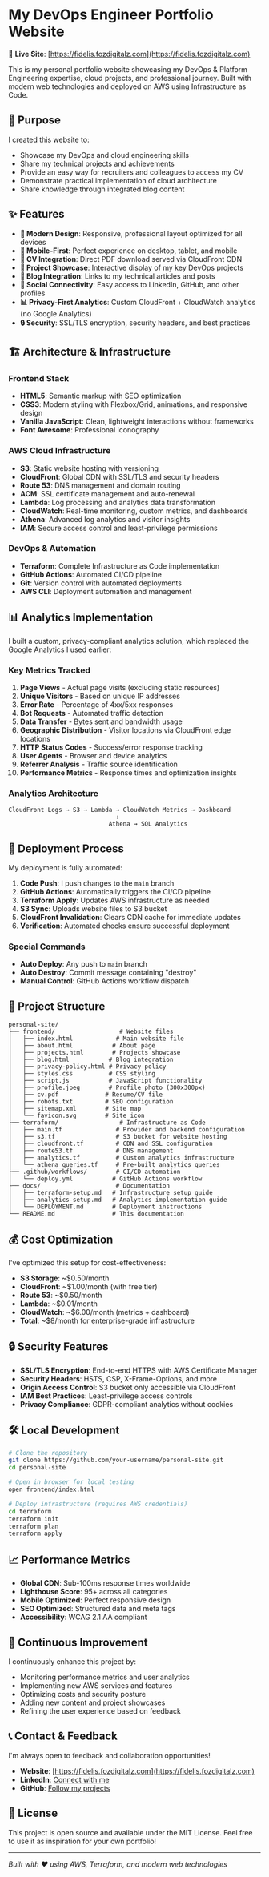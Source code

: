 # My DevOps Engineer Portfolio Website

🚀 **Live Site**: [https://fidelis.fozdigitalz.com](https://fidelis.fozdigitalz.com)

This is my personal portfolio website showcasing my DevOps & Platform Engineering expertise, cloud projects, and professional journey. Built with modern web technologies and deployed on AWS using Infrastructure as Code.

## 🎯 Purpose

I created this website to:
- Showcase my DevOps and cloud engineering skills
- Share my technical projects and achievements
- Provide an easy way for recruiters and colleagues to access my CV
- Demonstrate practical implementation of cloud architecture
- Share knowledge through integrated blog content

## ✨ Features

- **🎨 Modern Design**: Responsive, professional layout optimized for all devices
- **📱 Mobile-First**: Perfect experience on desktop, tablet, and mobile
- **📄 CV Integration**: Direct PDF download served via CloudFront CDN
- **🚀 Project Showcase**: Interactive display of my key DevOps projects
- **📝 Blog Integration**: Links to my technical articles and posts
- **🔗 Social Connectivity**: Easy access to LinkedIn, GitHub, and other profiles
- **📊 Privacy-First Analytics**: Custom CloudFront + CloudWatch analytics (no Google Analytics)
- **🔒 Security**: SSL/TLS encryption, security headers, and best practices

## 🏗️ Architecture & Infrastructure

### Frontend Stack
- **HTML5**: Semantic markup with SEO optimization
- **CSS3**: Modern styling with Flexbox/Grid, animations, and responsive design
- **Vanilla JavaScript**: Clean, lightweight interactions without frameworks
- **Font Awesome**: Professional iconography

### AWS Cloud Infrastructure
- **S3**: Static website hosting with versioning
- **CloudFront**: Global CDN with SSL/TLS and security headers
- **Route 53**: DNS management and domain routing
- **ACM**: SSL certificate management and auto-renewal
- **Lambda**: Log processing and analytics data transformation
- **CloudWatch**: Real-time monitoring, custom metrics, and dashboards
- **Athena**: Advanced log analytics and visitor insights
- **IAM**: Secure access control and least-privilege permissions

### DevOps & Automation
- **Terraform**: Complete Infrastructure as Code implementation
- **GitHub Actions**: Automated CI/CD pipeline
- **Git**: Version control with automated deployments
- **AWS CLI**: Deployment automation and management

## 📊 Analytics Implementation

I built a custom, privacy-compliant analytics solution, which replaced the Google Analytics I used earlier:

### Key Metrics Tracked
1. **Page Views** - Actual page visits (excluding static resources)
2. **Unique Visitors** - Based on unique IP addresses
3. **Error Rate** - Percentage of 4xx/5xx responses
4. **Bot Requests** - Automated traffic detection
5. **Data Transfer** - Bytes sent and bandwidth usage
6. **Geographic Distribution** - Visitor locations via CloudFront edge locations
7. **HTTP Status Codes** - Success/error response tracking
8. **User Agents** - Browser and device analytics
9. **Referrer Analysis** - Traffic source identification
10. **Performance Metrics** - Response times and optimization insights

### Analytics Architecture
```
CloudFront Logs → S3 → Lambda → CloudWatch Metrics → Dashboard
                              ↓
                            Athena → SQL Analytics
```

## 🚀 Deployment Process

My deployment is fully automated:

1. **Code Push**: I push changes to the `main` branch
2. **GitHub Actions**: Automatically triggers the CI/CD pipeline
3. **Terraform Apply**: Updates AWS infrastructure as needed
4. **S3 Sync**: Uploads website files to S3 bucket
5. **CloudFront Invalidation**: Clears CDN cache for immediate updates
6. **Verification**: Automated checks ensure successful deployment

### Special Commands
- **Auto Deploy**: Any push to `main` branch
- **Auto Destroy**: Commit message containing "destroy" 
- **Manual Control**: GitHub Actions workflow dispatch

## 📁 Project Structure

```
personal-site/
├── frontend/                  # Website files
│   ├── index.html            # Main website file
│   ├── about.html           # About page
│   ├── projects.html        # Projects showcase
│   ├── blog.html           # Blog integration
│   ├── privacy-policy.html # Privacy policy
│   ├── styles.css          # CSS styling
│   ├── script.js           # JavaScript functionality
│   ├── profile.jpeg        # Profile photo (300x300px)
│   ├── cv.pdf             # Resume/CV file
│   ├── robots.txt         # SEO configuration
│   ├── sitemap.xml        # Site map
│   └── favicon.svg        # Site icon
├── terraform/                 # Infrastructure as Code
│   ├── main.tf               # Provider and backend configuration
│   ├── s3.tf                 # S3 bucket for website hosting
│   ├── cloudfront.tf         # CDN and SSL configuration
│   ├── route53.tf            # DNS management
│   ├── analytics.tf          # Custom analytics infrastructure
│   └── athena_queries.tf     # Pre-built analytics queries
├── .github/workflows/        # CI/CD automation
│   └── deploy.yml           # GitHub Actions workflow
├── docs/                     # Documentation
│   ├── terraform-setup.md   # Infrastructure setup guide
│   ├── analytics-setup.md   # Analytics implementation guide
│   └── DEPLOYMENT.md        # Deployment instructions
└── README.md                # This documentation
```

## 💰 Cost Optimization

I've optimized this setup for cost-effectiveness:
- **S3 Storage**: ~$0.50/month
- **CloudFront**: ~$1.00/month (with free tier)
- **Route 53**: ~$0.50/month
- **Lambda**: ~$0.01/month
- **CloudWatch**: ~$6.00/month (metrics + dashboard)
- **Total**: ~$8/month for enterprise-grade infrastructure

## 🔒 Security Features

- **SSL/TLS Encryption**: End-to-end HTTPS with AWS Certificate Manager
- **Security Headers**: HSTS, CSP, X-Frame-Options, and more
- **Origin Access Control**: S3 bucket only accessible via CloudFront
- **IAM Best Practices**: Least-privilege access controls
- **Privacy Compliance**: GDPR-compliant analytics without cookies

## 🛠️ Local Development

```bash
# Clone the repository
git clone https://github.com/your-username/personal-site.git
cd personal-site

# Open in browser for local testing
open frontend/index.html

# Deploy infrastructure (requires AWS credentials)
cd terraform
terraform init
terraform plan
terraform apply
```

## 📈 Performance Metrics

- **Global CDN**: Sub-100ms response times worldwide
- **Lighthouse Score**: 95+ across all categories
- **Mobile Optimized**: Perfect responsive design
- **SEO Optimized**: Structured data and meta tags
- **Accessibility**: WCAG 2.1 AA compliant

## 🔄 Continuous Improvement

I continuously enhance this project by:
- Monitoring performance metrics and user analytics
- Implementing new AWS services and features
- Optimizing costs and security posture
- Adding new content and project showcases
- Refining the user experience based on feedback

## 📞 Contact & Feedback

I'm always open to feedback and collaboration opportunities!

- **Website**: [https://fidelis.fozdigitalz.com](https://fidelis.fozdigitalz.com)
- **LinkedIn**: [Connect with me](https://www.linkedin.com/in/fidelis-ikoroje/)
- **GitHub**: [Follow my projects](https://github.com/Fidelisesq)

## 📄 License

This project is open source and available under the MIT License. Feel free to use it as inspiration for your own portfolio!

---

*Built with ❤️ using AWS, Terraform, and modern web technologies*
